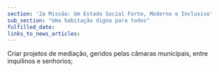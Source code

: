 ```yaml
---
section: '2a Missão: Um Estado Social Forte, Moderno e Inclusivo'
sub_section: "Uma habitação digna para todos"
fulfilled_date:
links_to_news_articles:
---
```


Criar projetos de mediação, geridos pelas câmaras municipais, entre inquilinos e senhorios;